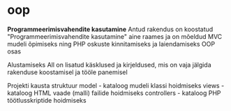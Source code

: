 # oop
<strong>Programmeerimisvahendite kasutamine</strong>
Antud rakendus on koostatud "Programmeerimisvahendite kasutamine" aine raames ja on mõeldud MVC mudeli õpimiseks ning PHP oskuste kinnitamiseks ja laiendamiseks OOP osas

Alustamiseks
All on lisatud käsklused ja kirjeldused, mis on vaja jälgida rakenduse koostamisel ja tööle panemisel

Projekti kausta struktuur
model - kataloog mudeli klassi hoidmiseks
views - kataloog HTML vaade (malli) failide hoidmiseks
controllers - kataloog PHP töötlusskriptide hoidmiseks
